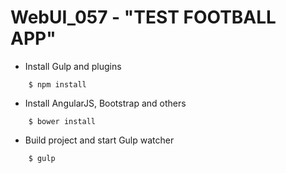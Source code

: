 # WebUI_057 - "TEST FOOTBALL APP"

* Install Gulp and plugins
```
    $ npm install
```
* Install AngularJS, Bootstrap and others
```
    $ bower install
```
*  Build project and start Gulp watcher
```
    $ gulp
